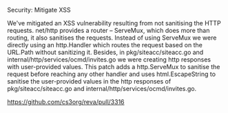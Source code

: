 Security: Mitigate XSS

We've mitigated an XSS vulnerability resulting from not sanitising the HTTP requests.
net/http provides a router – ServeMux, which does more than routing, it also sanitises
the requests.
Instead of using ServeMux we were directly using an http.Handler which routes the
request based on the URL.Path without sanitizing it.
Besides, in pkg/siteacc/siteacc.go and internal/http/services/ocmd/invites.go we were
creating http responses with user-provided values.
This patch adds a http.ServeMux to sanitise the request before reaching any other
handler and uses html.EscapeString to sanitise the user-provided values in the http
responses of pkg/siteacc/siteacc.go and internal/http/services/ocmd/invites.go.

https://github.com/cs3org/reva/pull/3316
